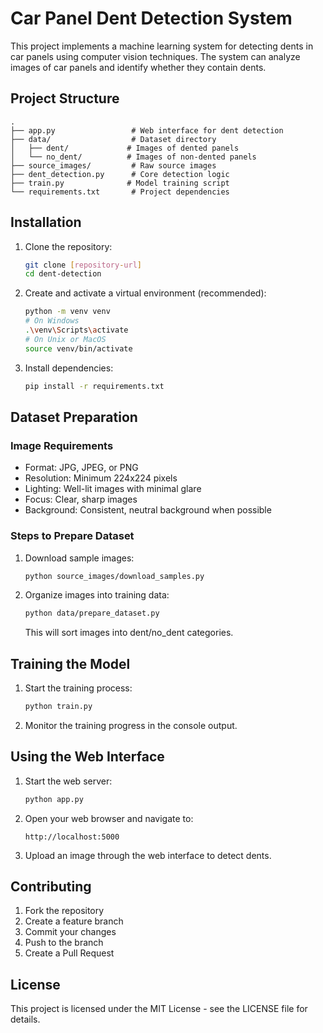 # Car Panel Dent Detection System

This project implements a machine learning system for detecting dents in car panels using computer vision techniques. The system can analyze images of car panels and identify whether they contain dents.

## Project Structure

```
.
├── app.py                 # Web interface for dent detection
├── data/                  # Dataset directory
│   ├── dent/             # Images of dented panels
│   └── no_dent/          # Images of non-dented panels
├── source_images/         # Raw source images
├── dent_detection.py      # Core detection logic
├── train.py              # Model training script
└── requirements.txt       # Project dependencies
```

## Installation

1. Clone the repository:
   ```bash
   git clone [repository-url]
   cd dent-detection
   ```

2. Create and activate a virtual environment (recommended):
   ```bash
   python -m venv venv
   # On Windows
   .\venv\Scripts\activate
   # On Unix or MacOS
   source venv/bin/activate
   ```

3. Install dependencies:
   ```bash
   pip install -r requirements.txt
   ```

## Dataset Preparation

### Image Requirements
- Format: JPG, JPEG, or PNG
- Resolution: Minimum 224x224 pixels
- Lighting: Well-lit images with minimal glare
- Focus: Clear, sharp images
- Background: Consistent, neutral background when possible

### Steps to Prepare Dataset

1. Download sample images:
   ```bash
   python source_images/download_samples.py
   ```

2. Organize images into training data:
   ```bash
   python data/prepare_dataset.py
   ```
   This will sort images into dent/no_dent categories.

## Training the Model

1. Start the training process:
   ```bash
   python train.py
   ```

2. Monitor the training progress in the console output.

## Using the Web Interface

1. Start the web server:
   ```bash
   python app.py
   ```

2. Open your web browser and navigate to:
   ```
   http://localhost:5000
   ```

3. Upload an image through the web interface to detect dents.

## Contributing

1. Fork the repository
2. Create a feature branch
3. Commit your changes
4. Push to the branch
5. Create a Pull Request

## License

This project is licensed under the MIT License - see the LICENSE file for details.
